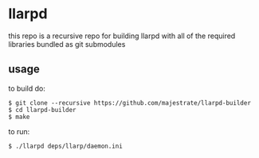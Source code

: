 # llarpd

this repo is a recursive repo for building llarpd with all of the required libraries bundled as git submodules

## usage

to build do:

    $ git clone --recursive https://github.com/majestrate/llarpd-builder
    $ cd llarpd-builder
    $ make

to run:

    $ ./llarpd deps/llarp/daemon.ini
